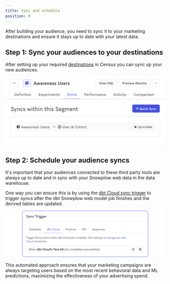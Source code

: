 ```yaml
---
title: Sync and schedule
position: 9
---
```


After building your audience, you need to sync it to your marketing destinations and ensure it stays up to date with your latest data.

## Step 1: Sync your audiences to your destinations

After setting up your required [destinations](https://docs.getcensus.com/destinations/overview) in Census you can sync up your new audiences.

![census_syncs](images/data-activation/census_syncs.png)

## Step 2: Schedule your audience syncs

It's important that your audiences connected to these third party tools are always up to date and in sync with your Snowplow web data in the data warehouse.

One way you can ensure this is by using the [dbt Cloud sync trigger](https://docs.getcensus.com/basics/core-concept/triggering-syncs#dbt-cloud) to trigger syncs after the dbt Snowplow web model job finishes and the derived tables are updated.

![census_dbt_cloud_trigger](images/data-activation/census_dbt_cloud_trigger.png)

This automated approach ensures that your marketing campaigns are always targeting users based on the most recent behavioral data and ML predictions, maximizing the effectiveness of your advertising spend.

